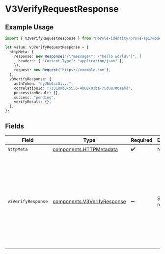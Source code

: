 # V3VerifyRequestResponse

## Example Usage

```typescript
import { V3VerifyRequestResponse } from "@prove-identity/prove-api/models/operations";

let value: V3VerifyRequestResponse = {
  httpMeta: {
    response: new Response("{\"message\": \"hello world\"}", {
      headers: { "Content-Type": "application/json" },
    }),
    request: new Request("https://example.com"),
  },
  v3VerifyResponse: {
    authToken: "eyJhbGciOi...",
    correlationId: "713189b8-5555-4b08-83ba-75d08780aebd",
    possessionResult: {},
    success: "pending",
    verifyResult: {},
  },
};
```

## Fields

| Field                                                                                                                                                                     | Type                                                                                                                                                                      | Required                                                                                                                                                                  | Description                                                                                                                                                               | Example                                                                                                                                                                   |
| ------------------------------------------------------------------------------------------------------------------------------------------------------------------------- | ------------------------------------------------------------------------------------------------------------------------------------------------------------------------- | ------------------------------------------------------------------------------------------------------------------------------------------------------------------------- | ------------------------------------------------------------------------------------------------------------------------------------------------------------------------- | ------------------------------------------------------------------------------------------------------------------------------------------------------------------------- |
| `httpMeta`                                                                                                                                                                | [components.HTTPMetadata](../../models/components/httpmetadata.md)                                                                                                        | :heavy_check_mark:                                                                                                                                                        | N/A                                                                                                                                                                       |                                                                                                                                                                           |
| `v3VerifyResponse`                                                                                                                                                        | [components.V3VerifyResponse](../../models/components/v3verifyresponse.md)                                                                                                | :heavy_minus_sign:                                                                                                                                                        | Successful request.                                                                                                                                                       | {<br/>"success": "pending",<br/>"authToken": "eyJhbGciOi...",<br/>"possessionResult": "pending",<br/>"verifyResult": "pending",<br/>"correlationId": "713189b8-5555-4b08-83ba-75d08780aebd"<br/>} |
